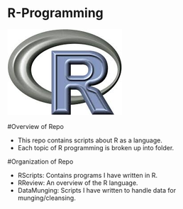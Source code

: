 # R-Programming

![R](R.jpeg)

#Overview of Repo
  - This repo contains scripts about R as a language. 
  - Each topic of R programming is broken up into folder.
  
#Organization of Repo

  - RScripts: Contains programs I have written in R.
  - RReview: An overview of the R language.
  - DataMunging: Scripts I have written to handle data for munging/cleansing.

